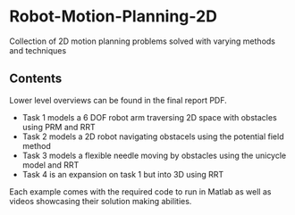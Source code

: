 # Robot-Motion-Planning-2D
 Collection of 2D motion planning problems solved with varying methods and techniques

 ## Contents
 Lower level overviews can be found in the final report PDF.

 * Task 1 models a 6 DOF robot arm traversing 2D space with obstacles using PRM and RRT
 * Task 2 models a 2D robot navigating obstacels using the potential field method
 * Task 3 models a flexible needle moving by obstacles using the unicycle model and RRT
 * Task 4 is an expansion on task 1 but into 3D using RRT

Each example comes with the required code to run in Matlab as well as videos showcasing their solution making abilities.
